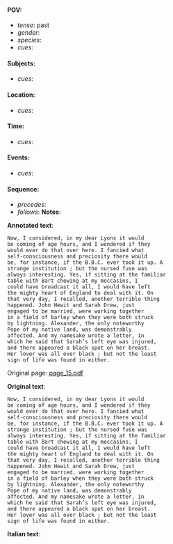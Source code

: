 #### POV: 
  - *tense*: past
  - *gender*:
  - *species*:
  - *cues*:
#### Subjects:
  - *cues*:
#### Location:
  - *cues*:
#### Time:
  - *cues*:
#### Events:
  - *cues*:
#### Sequence:
  - *precedes*: 
  - *follows*:
**Notes**:


**Annotated text**:
```
Now, I considered, in my dear Lyons it would
be coming of age hours, and I wondered if they
would ever do that over here. I fancied what
self-consciousness and preciosity there would
be, for instance, if the B.B.C. ever took it up. A
strange institution ; but the nursed fuse was
always interesting. Yes, if sitting at the familiar
table with Bart chewing at my moccasins, I
could have broadcast it all, I would have left
the mighty heart of England to deal with it. On
that very day, I recalled, another terrible thing
happened. John Hewit and Sarah Drew, just
engaged to be married, were working together
in a field of barley when they were both struck
by lightning. Alexander, the only noteworthy
Pope of my native land, was demonstrably
affected. And my namesake wrote a letter, in
which he said that Sarah’s left eye was injured,
and there appeared a black spot on her breast.
Her lover was all over black ; but not the least
sign of life was found in either.
```

Original page:
[page_15.pdf](https://github.com/vigji/cainjb/blob/main/source_material/pages/page_15.pdf)


**Original text**:
```
Now, I considered, in my dear Lyons it would
be coming of age hours, and I wondered if they
would ever do that over here. I fancied what
self-consciousness and preciosity there would
be, for instance, if the B.B.C. ever took it up. A
strange institution ; but the nursed fuse was
always interesting. Yes, if sitting at the familiar
table with Bart chewing at my moccasins, I
could have broadcast it all, I would have left
the mighty heart of England to deal with it. On
that very day, I recalled, another terrible thing
happened. John Hewit and Sarah Drew, just
engaged to be married, were working together
in a field of barley when they were both struck
by lightning. Alexander, the only noteworthy
Pope of my native land, was demonstrably
affected. And my namesake wrote a letter, in
which he said that Sarah’s left eye was injured,
and there appeared a black spot on her breast.
Her lover was all over black ; but not the least
sign of life was found in either.
```

**Italian text**:
```
```

